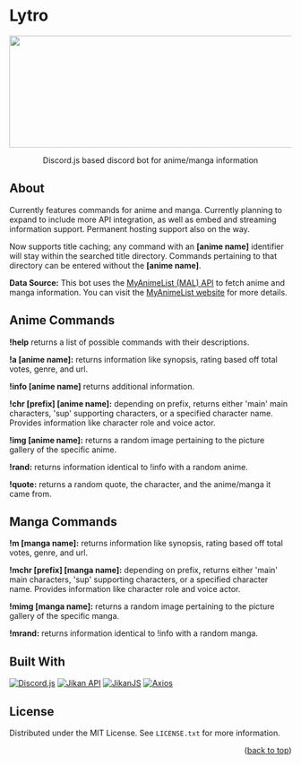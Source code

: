 # Lytro
<div style="text-align:center">
<img src="https://t4.ftcdn.net/jpg/04/04/73/39/360_F_404733910_2mIXr6RbC5G3WZJFjopVsBaR3EOM6Bqy.jpg" alt="" width="1500" height="200">
</div>

<p align="center">Discord.js based discord bot for anime/manga information</p>

<!-- PROJECT ABOUT !-->
## About

Currently features commands for anime and manga. Currently planning to expand to include more API integration, as well as embed and streaming information support. Permanent hosting support also on the way. 

Now supports title caching; any command with an **[anime name]** identifier will stay within the searched title directory. Commands pertaining to that directory can be entered without the **[anime name]**.

**Data Source:** This bot uses the [MyAnimeList (MAL) API](https://myanimelist.net/apiconfig/references/api/v2) to fetch anime and manga information. You can visit the [MyAnimeList website](https://myanimelist.net/) for more details.

## Anime Commands

**!help** returns a list of possible commands with their descriptions. 

**!a [anime name]:** returns information like synopsis, rating based off total votes, genre, and url. 

**!info [anime name]** returns additional information. 

**!chr [prefix] [anime name]:** depending on prefix, returns either 'main' main characters, 'sup' supporting characters, or a specified character name. Provides information like character role and voice actor. 

**!img [anime name]:** returns a random image pertaining to the picture gallery of the specific anime. 

**!rand:** returns information identical to !info with a random anime.

**!quote:** returns a random quote, the character, and the anime/manga it came from. 

## Manga Commands

**!m [manga name]:** returns information like synopsis, rating based off total votes, genre, and url. 

**!mchr [prefix] [manga name]:** depending on prefix, returns either 'main' main characters, 'sup' supporting characters, or a specified character name. Provides information like character role and voice actor. 

**!mimg [manga name]:** returns a random image pertaining to the picture gallery of the specific manga. 

**!mrand:** returns information identical to !info with a random manga.

## Built With 

[![Discord.js](https://img.shields.io/badge/Discord.js-v15.0.0-blue.svg)](https://discord.js.org/) [![Jikan API](https://img.shields.io/badge/Jikan%20API-Latest-green.svg)](https://jikan.docs.apiary.io/) [![JikanJS](https://img.shields.io/badge/JikanJS-v4.0.0-blue.svg)](https://github.com/xy137/jikanjs) [![Axios](https://img.shields.io/badge/Axios-v1.5.0-blue)](https://github.com/axios/axios)


<!-- LICENSE -->
## License

Distributed under the MIT License. See `LICENSE.txt` for more information.

<p align="right">(<a href="#readme-top">back to top</a>)</p>

